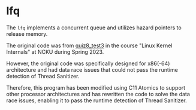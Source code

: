 # lfq
The `lfq` implements a concurrent queue and utilizes hazard pointers to release memory. 

The original code was from [quiz8_test3](https://hackmd.io/@sysprog/linux2023-quiz8#%E6%B8%AC%E9%A9%97-3) in the course "Linux Kernel Internals" at NCKU during Spring 2023.

However, the original code was specifically designed for x86(-64) architecture and had data race issues that could not pass the runtime detection of Thread Sanitizer.

Therefore, this program has been modified using C11 Atomics to support other processor architectures and has rewritten the code to solve the data race issues, enabling it to pass the runtime detection of Thread Sanitizer.